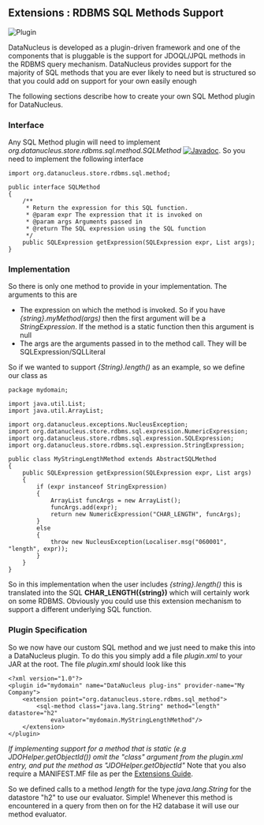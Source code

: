 <head><title>Extensions : RDBMS SQL Methods</title></head>

## Extensions : RDBMS SQL Methods Support
![Plugin](../images/nucleus_plugin.gif)

DataNucleus is developed as a plugin-driven framework and one of the components that is pluggable is the support for JDOQL/JPQL methods in the RDBMS query mechanism. 
DataNucleus provides support for the majority of SQL methods that you are ever likely to need but is structured so that you could add on support for your own easily enough

The following sections describe how to create your own SQL Method plugin for DataNucleus.

### Interface

Any SQL Method plugin will need to implement _org.datanucleus.store.rdbms.sql.method.SQLMethod_
[![Javadoc](../images/javadoc.gif)](http://www.datanucleus.org/javadocs/store.rdbms/latest/org/datanucleus/store/rdbms/sql/method/SQLMethod.html).
So you need to implement the following interface

	import org.datanucleus.store.rdbms.sql.method;
	
	public interface SQLMethod
	{
    	/**
    	 * Return the expression for this SQL function.
    	 * @param expr The expression that it is invoked on
    	 * @param args Arguments passed in
    	 * @return The SQL expression using the SQL function
    	 */
    	public SQLExpression getExpression(SQLExpression expr, List args);
	}

### Implementation

So there is only one method to provide in your implementation. The arguments to this are

* The expression on which the method is invoked. So if you have _{string}.myMethod(args)_ then the first argument will be a _StringExpression_. 
If the method is a static function then this argument is null
* The args are the arguments passed in to the method call. They will be SQLExpression/SQLLiteral

So if we wanted to support _{String}.length()_ as an example, so we define our class as

	package mydomain;
	
	import java.util.List;
	import java.util.ArrayList;
	
	import org.datanucleus.exceptions.NucleusException;
	import org.datanucleus.store.rdbms.sql.expression.NumericExpression;
	import org.datanucleus.store.rdbms.sql.expression.SQLExpression;
	import org.datanucleus.store.rdbms.sql.expression.StringExpression;
	
	public class MyStringLengthMethod extends AbstractSQLMethod
	{
    	public SQLExpression getExpression(SQLExpression expr, List args)
    	{
        	if (expr instanceof StringExpression)
        	{
            	ArrayList funcArgs = new ArrayList();
            	funcArgs.add(expr);
            	return new NumericExpression("CHAR_LENGTH", funcArgs);
        	}
        	else
        	{
            	throw new NucleusException(Localiser.msg("060001", "length", expr));
        	}
    	}
	}

So in this implementation when the user includes _{string}.length()_
this is translated into the SQL __CHAR_LENGTH({string})__ which will certainly
work on some RDBMS. Obviously you could use this extension mechanism to support a different underlying SQL function.

### Plugin Specification

So we now have our custom SQL method and we just need to make this into a DataNucleus plugin. To do this you simply add a file 
_plugin.xml_ to your JAR at the root. The file _plugin.xml_ should look like this

	<?xml version="1.0"?>
	<plugin id="mydomain" name="DataNucleus plug-ins" provider-name="My Company">
    	<extension point="org.datanucleus.store.rdbms.sql_method">
        	<sql-method class="java.lang.String" method="length" datastore="h2"
            	evaluator="mydomain.MyStringLengthMethod"/>
    	</extension>
	</plugin>

_If implementing support for a method that is static (e.g JDOHelper.getObjectId()) omit the "class" argument from the plugin.xml entry, and put the method as "JDOHelper.getObjectId"_
Note that you also require a MANIFEST.MF file as per the [Extensions Guide](index.html).

So we defined calls to a method _length_ for the type _java.lang.String_
for the datastore "h2" to use our evaluator. Simple! Whenever this method is encountered
in a query from then on for the H2 database it will use our method evaluator.
